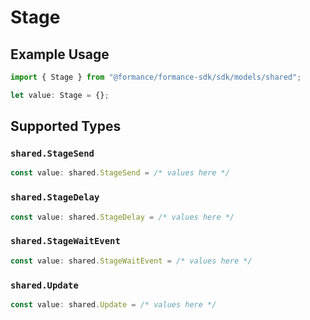 # Stage

## Example Usage

```typescript
import { Stage } from "@formance/formance-sdk/sdk/models/shared";

let value: Stage = {};
```

## Supported Types

### `shared.StageSend`

```typescript
const value: shared.StageSend = /* values here */
```

### `shared.StageDelay`

```typescript
const value: shared.StageDelay = /* values here */
```

### `shared.StageWaitEvent`

```typescript
const value: shared.StageWaitEvent = /* values here */
```

### `shared.Update`

```typescript
const value: shared.Update = /* values here */
```

